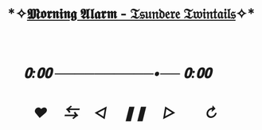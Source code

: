 # *✧[𝕸𝖔𝖗𝖓𝖎𝖓𝖌 𝕬𝖑𝖆𝖗𝖒 - 𝔗𝔰𝔲𝔫𝔡𝔢𝔯𝔢 𝔗𝔴𝔦𝔫𝔱𝔞𝔦𝔩𝔰](https://youtu.be/XbMkp8ho1hk?si=CWriXhNUV3jDhUEc)✧*ㅤㅤ ㅤㅤ
# *ㅤ   𝟎:𝟎𝟎 ──────────•── 𝟎:𝟎𝟎*
# *ㅤㅤ♥︎ㅤ ⇆ㅤ ◁ㅤ ❚❚ ㅤ▷ ㅤㅤ↻﻿*
